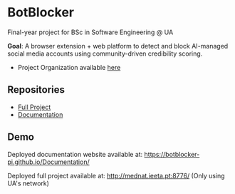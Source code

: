 # BotBlocker

Final-year project for BSc in Software Engineering @ UA

**Goal**: A browser extension + web platform to detect and block AI-managed social media accounts using community-driven credibility scoring.

- Project Organization available [here](https://github.com/BotBlocker-pi)

## Repositories

- [Full Project](https://github.com/BotBlocker-pi/BotBlocker)
- [Documentation](https://github.com/BotBlocker-pi/Documentation)

## Demo

Deployed documentation website available at: https://botblocker-pi.github.io/Documentation/

Deployed full project available at: http://mednat.ieeta.pt:8776/ (Only using UA's network)
